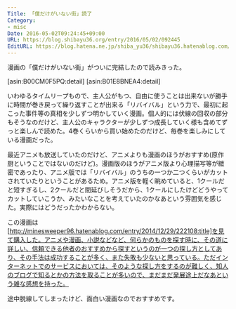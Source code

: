 ```yaml
---
Title: 「僕だけがいない街」読了
Category:
- misc
Date: 2016-05-02T09:24:45+09:00
URL: https://blog.shibayu36.org/entry/2016/05/02/092445
EditURL: https://blog.hatena.ne.jp/shiba_yu36/shibayu36.hatenablog.com/atom/entry/6653812171393968733
---
```


漫画の「僕だけがいない街」がついに完結したので読みきった。

[asin:B00CM0F5PQ:detail]
[asin:B01E8BNEA4:detail]

いわゆるタイムリープもので、主人公がもつ、自由に使うことは出来ないが勝手に時間が巻き戻って繰り返すことが出来る「リバイバル」という力で、最初に起こった事件等の真相を少しずつ明かしていく漫画。個人的には伏線の回収の部分もそうなのだけど、主人公のキャラクターが少しずつ成長していく様も含めてずっと楽しんで読めた。4巻くらいから買い始めたのだけど、毎巻を楽しみにしている漫画だった。

最近アニメも放送していたのだけど、アニメよりも漫画のほうがおすすめ(原作厨ということではないのだけど)。漫画版のほうがアニメ版より心理描写等が緻密であったり、アニメ版では「リバイバル」のうちの一つか二つくらいがカットされていたりということがあるため。アニメ版を軽く眺めていると、1クールだと短すぎるし、2クールだと間延びしそうだから、1クールにしたけどどうやってカットしていこうか、みたいなことを考えていたのかなあという雰囲気を感じた。実際にはどうだったかわからない。


この漫画は[http://minesweeper96.hatenablog.com/entry/2014/12/29/222108:title]を見て購入した。アニメや漫画、小説などなど、何らかのものを探す時に、その道に詳しい、信頼できる他者のおすすめから探すというのが一つの探し方としてあり、その手法は成功することが多く、また失敗も少ないと思っている。ただインターネットでのサービスにおいては、そのような探し方をするのが難しく、知人のブログで知るとかの方法を取ることが多いので、まだまだ発展途上だなあという雑な感想を持った。


途中脱線してしまったけど、面白い漫画なのでおすすめです。
